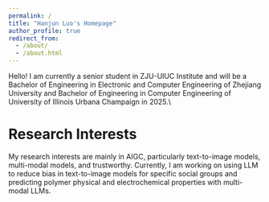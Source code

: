```yaml
---
permalink: /
title: "Hanjun Luo's Homepage"
author_profile: true
redirect_from: 
  - /about/
  - /about.html
---
```


Hello! I am currently a senior student in ZJU-UIUC Institute and will be a Bachelor of Engineering in Electronic and Computer Engineering of Zhejiang University and Bachelor of Engineering in Computer Engineering of University of Illinois Urbana Champaign in 2025.\\


Research Interests
======
My research interests are mainly in AIGC, particularly text-to-image models, multi-modal models, and trustworthy. Currently, I am working on using LLM to reduce bias in text-to-image models for specific social groups and predicting polymer physical and electrochemical properties with multi-modal LLMs.


